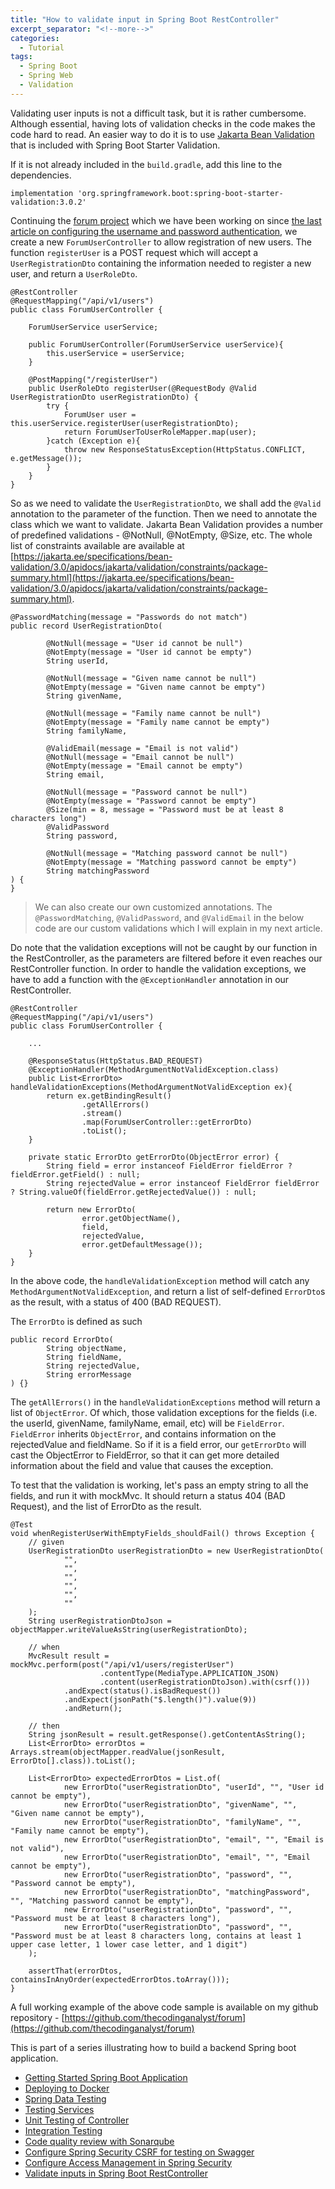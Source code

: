 ```yaml
---
title: "How to validate input in Spring Boot RestController"
excerpt_separator: "<!--more-->"
categories:
  - Tutorial
tags:
  - Spring Boot
  - Spring Web
  - Validation
---
```


Validating user inputs is not a difficult task, but it is rather cumbersome. Although essential, having lots of validation checks in the code makes the code hard to read. An easier way to do it is to use [Jakarta Bean Validation](https://beanvalidation.org/) that is included with Spring Boot Starter Validation.

If it is not already included in the `build.gradle`, add this line to the dependencies.

```
implementation 'org.springframework.boot:spring-boot-starter-validation:3.0.2'
```

Continuing the [forum project](https://github.com/thecodinganalyst/forum) which we have been working on since [the last article on configuring the username and password authentication](https://www.thecodinganalyst.com/tutorial/how-to-configure-access-management-in-spring-security/), we create a new `ForumUserController`  to allow registration of new users. The function `registerUser` is a POST request which will accept a `UserRegistrationDto` containing the information needed to register a new user, and return a `UserRoleDto`.

```
@RestController
@RequestMapping("/api/v1/users")
public class ForumUserController {

    ForumUserService userService;

    public ForumUserController(ForumUserService userService){
        this.userService = userService;
    }

    @PostMapping("/registerUser")
    public UserRoleDto registerUser(@RequestBody @Valid UserRegistrationDto userRegistrationDto) {
        try {
            ForumUser user = this.userService.registerUser(userRegistrationDto);
            return ForumUserToUserRoleMapper.map(user);
        }catch (Exception e){
            throw new ResponseStatusException(HttpStatus.CONFLICT, e.getMessage());
        }
    }
}
```

So as we need to validate the `UserRegistrationDto`, we shall add the `@Valid` annotation to the parameter of the function. Then we need to annotate the class which we want to validate. Jakarta Bean Validation provides a number of predefined validations - @NotNull, @NotEmpty, @Size, etc. The whole list of constraints available are available at [https://jakarta.ee/specifications/bean-validation/3.0/apidocs/jakarta/validation/constraints/package-summary.html](https://jakarta.ee/specifications/bean-validation/3.0/apidocs/jakarta/validation/constraints/package-summary.html).


```
@PasswordMatching(message = "Passwords do not match")
public record UserRegistrationDto(

        @NotNull(message = "User id cannot be null")
        @NotEmpty(message = "User id cannot be empty")
        String userId,

        @NotNull(message = "Given name cannot be null")
        @NotEmpty(message = "Given name cannot be empty")
        String givenName,

        @NotNull(message = "Family name cannot be null")
        @NotEmpty(message = "Family name cannot be empty")
        String familyName,

        @ValidEmail(message = "Email is not valid")
        @NotNull(message = "Email cannot be null")
        @NotEmpty(message = "Email cannot be empty")
        String email,

        @NotNull(message = "Password cannot be null")
        @NotEmpty(message = "Password cannot be empty")
        @Size(min = 8, message = "Password must be at least 8 characters long")
        @ValidPassword
        String password,

        @NotNull(message = "Matching password cannot be null")
        @NotEmpty(message = "Matching password cannot be empty")
        String matchingPassword
) {
}
```

> We can also create our own customized annotations. The `@PasswordMatching`, `@ValidPassword`, and `@ValidEmail` in the below code are our custom validations which I will explain in my next article. 

Do note that the validation exceptions will not be caught by our function in the RestController, as the parameters are filtered before it even reaches our RestController function. In order to handle the validation exceptions, we have to add a function with the `@ExceptionHandler` annotation in our RestController.

```
@RestController
@RequestMapping("/api/v1/users")
public class ForumUserController {

    ...

    @ResponseStatus(HttpStatus.BAD_REQUEST)
    @ExceptionHandler(MethodArgumentNotValidException.class)
    public List<ErrorDto> handleValidationExceptions(MethodArgumentNotValidException ex){
        return ex.getBindingResult()
                .getAllErrors()
                .stream()
                .map(ForumUserController::getErrorDto)
                .toList();
    }

    private static ErrorDto getErrorDto(ObjectError error) {
        String field = error instanceof FieldError fieldError ? fieldError.getField() : null;
        String rejectedValue = error instanceof FieldError fieldError ? String.valueOf(fieldError.getRejectedValue()) : null;

        return new ErrorDto(
                error.getObjectName(),
                field,
                rejectedValue,
                error.getDefaultMessage());
    }
}
```

In the above code, the `handleValidationException` method will catch any `MethodArgumentNotValidException`, and return a list of self-defined `ErrorDto`s as the result, with a status of 400 (BAD REQUEST).

The `ErrorDto` is defined as such

```
public record ErrorDto(
        String objectName,
        String fieldName,
        String rejectedValue,
        String errorMessage
) {}
```

The `getAllErrors()` in the `handleValidationExceptions` method will return a list of `ObjectError`. Of which, those validation exceptions for the fields (i.e. the userId, givenName, familyName, email, etc) will be `FieldError`. `FieldError` inherits `ObjectError`, and contains information on the rejectedValue and fieldName. So if it is a field error, our `getErrorDto` will cast the ObjectError to FieldError, so that it can get more detailed information about the field and value that causes the exception.

To test that the validation is working, let's pass an empty string to all the fields, and run it with mockMvc. It should return a status 404 (BAD Request), and the list of ErrorDto as the result.

```
@Test
void whenRegisterUserWithEmptyFields_shouldFail() throws Exception {
    // given
    UserRegistrationDto userRegistrationDto = new UserRegistrationDto(
            "",
            "",
            "",
            "",
            "",
            ""
    );
    String userRegistrationDtoJson = objectMapper.writeValueAsString(userRegistrationDto);

    // when
    MvcResult result = mockMvc.perform(post("/api/v1/users/registerUser")
                    .contentType(MediaType.APPLICATION_JSON)
                    .content(userRegistrationDtoJson).with(csrf()))
            .andExpect(status().isBadRequest())
            .andExpect(jsonPath("$.length()").value(9))
            .andReturn();

    // then
    String jsonResult = result.getResponse().getContentAsString();
    List<ErrorDto> errorDtos = Arrays.stream(objectMapper.readValue(jsonResult, ErrorDto[].class)).toList();

    List<ErrorDto> expectedErrorDtos = List.of(
            new ErrorDto("userRegistrationDto", "userId", "", "User id cannot be empty"),
            new ErrorDto("userRegistrationDto", "givenName", "", "Given name cannot be empty"),
            new ErrorDto("userRegistrationDto", "familyName", "", "Family name cannot be empty"),
            new ErrorDto("userRegistrationDto", "email", "", "Email is not valid"),
            new ErrorDto("userRegistrationDto", "email", "", "Email cannot be empty"),
            new ErrorDto("userRegistrationDto", "password", "", "Password cannot be empty"),
            new ErrorDto("userRegistrationDto", "matchingPassword", "", "Matching password cannot be empty"),
            new ErrorDto("userRegistrationDto", "password", "", "Password must be at least 8 characters long"),
            new ErrorDto("userRegistrationDto", "password", "", "Password must be at least 8 characters long, contains at least 1 upper case letter, 1 lower case letter, and 1 digit")
    );

    assertThat(errorDtos, containsInAnyOrder(expectedErrorDtos.toArray()));
}
```

A full working example of the above code sample is available on my github repository - [https://github.com/thecodinganalyst/forum](https://github.com/thecodinganalyst/forum)

This is part of a series illustrating how to build a backend Spring boot application.
- [Getting Started Spring Boot Application](https://thecodinganalyst.github.io/tutorial/Spring-boot-application-getting-started/)
- [Deploying to Docker](https://thecodinganalyst.github.io/tutorial/Deploying-mult-container-application-to-docker/)
- [Spring Data Testing](https://thecodinganalyst.github.io/tutorial/how-to-test-spring-data-repository/)
- [Testing Services](https://thecodinganalyst.github.io/tutorial/how-to-test-services-in-a-spring-boot-application/)
- [Unit Testing of Controller](https://thecodinganalyst.github.io/tutorial/how-to-unit-test-rest-controller-in-a-spring-boot-application/)
- [Integration Testing](https://thecodinganalyst.github.io/knowledgebase/how-to-do-integration-testing-in-spring-boot-rest-application/)
- [Code quality review with Sonarqube](https://www.thecodinganalyst.com/tutorial/integrate-code-quality-review-with-sonarqube/)
- [Configure Spring Security CSRF for testing on Swagger](https://www.thecodinganalyst.com/tutorial/Configure-spring-security-csrf-for-testing-on-swagger/)
- [Configure Access Management in Spring Security](https://www.thecodinganalyst.com/tutorial/how-to-configure-access-management-in-spring-security/)
- [Validate inputs in Spring Boot RestController](https://www.thecodinganalyst.com/tutorial/how-to-validate-input-in-spring-boot-restcontroller/)